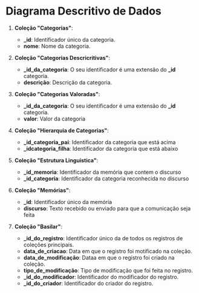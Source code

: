# Diagrama Descritivo de Dados

1. **Coleção "Categorias"**:
   - **_id**: Identificador único da categoria.
   - **nome**: Nome da categoria.

2. **Coleção "Categorias Descricritivas"**:
   - **_id_da_categoria**: O seu identificador é uma extensão do **_id** categoria.
   - **descrição**: Descrição da categoria.

3. **Coleção "Categorias Valoradas"**:
   - **_id_da_categoria**: O seu identificador é uma extensão do **_id** categoria.
   - **valor**: Valor da categoria

4. **Coleção "Hierarquia de Categorias"**:
   - **_id_categoria_pai**: Identificador da categoria que está acima
   - **_idcategoria_filha**: Identificador da categoria que está abaixo

5. **Coleção "Estrutura Linguistica"**:
   - **_id_memoria**: Identificador da memória que contem o discurso
   - **_id_categoria**: Identificador da categoria reconhecida no discurso

6. **Coleção "Memórias"**:
   - **_id**: Identificador único da memória
   - **discurso**: Texto recebido ou enviado para que a comunicação seja feita

7. **Coleção "Basilar"**:
   - **_id_do_registro**: Identificador único da de todos os registros de coleções principais.
   - **data_de_criacao**: Data em que o registro foi motificado na coleção.
   - **data_de_modificação**: Dataa em que o registro foi criado na coleção.
   - **tipo_de_modificação**: Tipo de modificação que foi feita no registro.
   - **_id_do_modificador**: Identificador do modificador do registro.
   - **_id_do_criador**: Identificador do criador do registro.
